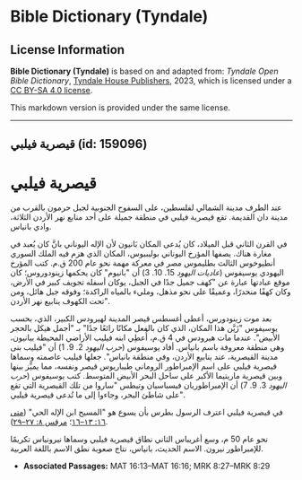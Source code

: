 # Bible Dictionary (Tyndale)

## License Information

**Bible Dictionary (Tyndale)** is based on and adapted from: _Tyndale Open Bible Dictionary_, [Tyndale House Publishers](https://tyndaleopenresources.com/), 2023, which is licensed under a [CC BY-SA 4.0 license](https://creativecommons.org/licenses/by-sa/4.0/legalcode.en).

This markdown version is provided under the same license.



--------------------------------

## قيصرية فيلبي (id: 159096)

قيصرية فيلبي
============

عند الطرف مدينة الشمالي لفلسطين، على السفوح الجنوبية لجبل حرمون بالقرب من مدينة دان القديمة. تقع قيصرية فيلبي في منطقة جميلة على أحد منابع نهر الأردن الثلاثة، وادي بانياس.

في القرن الثاني قبل الميلاد، كان يُدعى المكان بَانيون لأن الإله اليوناني بانَّ كان يُعبد في مغارة هناك. يصفها المؤرخ اليوناني بوليبيوس، المكان الذي هزم فيه الملك السوري أنطيوخوس الثالث بطليموس مصر في معركة مهمة نحو عام 200 ق.م. كتب المؤرخ اليهودي يوسيفوس (*عاديات اليهود* 15\. 10\. 3\) أن "بانيوم" كان يحكمها زينودوروس؛ كان موقع عبادتها عبارة عن "كهف جميل جدًا في الجبل، يوكان أسفله تجويف كبير في الأرض، وكان كهفًا منحدرًا، وعميقًا على نحو مذهل، ومليء بالمياه الراكدة؛ وفوقه جبل هائل، ومن تحت الكهوف ينابيع نهر الأردن".

بعد موت زينودورس، أعطى أغسطس قيصر المدينة لهيرودس الكبير، الذي، بحسب يوسيفوس "زَيَّن هذا المكان، الذي كان بالفعل مكانًا رائعًا جدًا" بـ "أجمل هيكل بالحجر الأبيض". عندما مات هيرودس في 4 ق.م، أُعطِي ابنه فيليب الأراضي المحيطة ببانيون، وهي منطقة معروفة باسم بانياس. أفاد يوسيفوس (*حرب اليهود* 2\. 9\. 1\) أن "فيليب بنى مدينة القيصرية، عند ينابيع الأردن، وفي منطقة بانياس". جعلها فيليب عاصمته وسماها قيصرية فيلبي على اسم الإمبراطور الروماني طيباريوس قيصر ونفسه، مما يميِّز بينها وبين قيصرية ماريتيما الأكبر على ساحل البحر الأبيض المتوسط. كتب يوسيفوس (*حرب اليهود* 3\. 9\. 7\) أن الإمبراطوريان فيسباسيان وتيطس "ساروا من تلك القيصرية التي تقع على شاطئ البحر، وجاءوا إلى ما تُدعى قيصرية فيلبي".

في قيصرية فيلبي اعترف الرسول بطرس بأن يسوع هو "المسيح ابن الإله الحي" ([متى ١٦: ١٣–١٦](https://ref.ly/Matt16:13-Matt16:16)؛ [مرقس ٨: ٢٧–٢٩](https://ref.ly/Mark8:27-Mark8:29)).

نحو عام 50 م، وسع أغريباس الثاني نطاق قيصرية فيلبي وسماها نيرونياس تكريمًا للإمبراطور نيرون. الاسم الحديث، بانياس، نتاج صعوبة نطق الاسم باللغة العربية.

* **Associated Passages:** MAT 16:13–MAT 16:16; MRK 8:27–MRK 8:29

